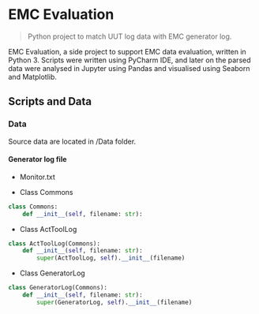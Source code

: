 # EMC Evaluation

> Python project to match UUT log data with EMC generator log.

EMC Evaluation, a side project to support EMC data evaluation, written in Python 3. 
Scripts were written using PyCharm IDE, and later on the parsed data were analysed in
Jupyter using Pandas and visualised using Seaborn and Matplotlib.

## Scripts and Data

### Data 

Source data are located in /Data folder. 

#### Generator log file

* Monitor.txt


* Class Commons
``` Python
class Commons:
    def __init__(self, filename: str):
```

* Class ActToolLog

``` Python
class ActToolLog(Commons):
    def __init__(self, filename: str):
        super(ActToolLog, self).__init__(filename)
```

* Class GeneratorLog
``` Python
class GeneratorLog(Commons):
    def __init__(self, filename: str):
        super(GeneratorLog, self).__init__(filename)
```
